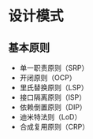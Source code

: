 # 设计模式

## 基本原则

- 单一职责原则（SRP）
- 开闭原则（OCP）
- 里氏替换原则（LSP）
- 接口隔离原则（ISP）
- 依赖倒置原则（DIP）
- 迪米特法则（LoD）
- 合成复用原则（CRP）